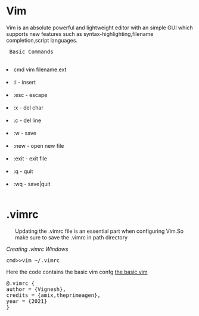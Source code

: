 <h1>Vim</h1>
<p>Vim is an absolute powerful and lightweight editor with an simple GUI which supports new features such as syntax-highlighting,filename completion,script languages.</p>
<pre> Basic Commands </pre>
<br><li> cmd vim filename.ext</li>
<br><li> :i - insert </li>
<br><li> :esc - escape </li>
<br><li> :x - del char </li>
<br><li> :c - del line </li>
<br><li> :w - save </li>
<br><li> :new - open new file </li> 
<br><li> :exit - exit file </li>
<br><li> :q - quit </li>
<br><li> :wq - save|quit </li>
<br>
<h1>.vimrc</h1>
<ul>Updating the .vimrc file is an essential part when 
configuring Vim.So make sure to save the .vimrc in path 
directory</ul>
<i>Creating .vimrc Windows</i>
<pre>cmd>>vim ~/.vimrc</pre>
<p>Here the code contains the basic vim confg <a href="https://github.com/amix/vimrc/blob/master/vimrcs/basic.vim">the basic vim</a>

<pre>
@.vimrc {
author = {Vignesh},
credits = {amix,theprimeagen},
year = {2021}
}

